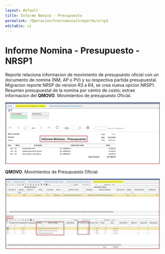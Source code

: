 ```yaml
---
layout: default
title: Informe Nomina - Presupuesto
permalink: /Operacion/hrm/nomina/nreporte/nrsp1
editable: si
---
```


# Informe Nomina - Presupuesto - NRSP1


Reporte relaciona informacion de movimiento de presupuesto oficial con un documento de nomina (NM, AP o PV) y su respectiva partida presupuestal.  
Migracion reporte NRSP de version R3 a R4, se crea nueva opcion NRSP1.
Resumen presupuestal de la nomina por centro de costo; extrae informacion del **QMOVO**.  Movimientos de presupuesto Oficial.  



![](nrsp_01.png)  

**QMOVO**.  Movimientos de Presupuesto Oficial.  

![](qmovo1.png)  












